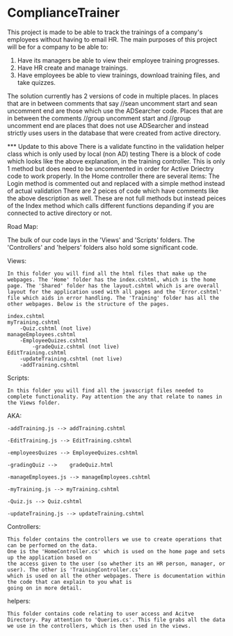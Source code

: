 # ComplianceTrainer

This project is made to be able to track the trainings of a company's employees without having to email HR.
The main purposes of this project will be for a company to be able to:
  1. Have its managers be able to view their employee training progresses.
  2. Have HR create and manage trainings.
  3. Have employees be able to view trainings, download training files, and take quizzes.

The solution currently has 2 versions of code in multiple places. In places that are in between comments that say //sean uncomment start
and sean uncomment end are those which use the ADSearcher code. Places that are in between the comments //group uncomment start and
//group uncomment end are places that does not use ADSearcher and instead strictly uses users in the database that were created from 
active directory. 

*** Update to this above
	There is a validate functino in the validation helper class which is only used by local (non AD) testing
	There is a block of code which looks like the above explanation, in the training controller. This is only 1 method but does need 		to be uncommented in order for Active Driectry code to work properly.
	In the Home controller there are several items:
		The Login method is commented out and replaced with a simple method instead of actual validation
		There are 2 peices of code which have comments like the above description as well. These are not full methods
			but instead peices of the Index method which calls different functions depanding if you are connected
			to active directory or not. 

Road Map:

The bulk of our code lays in the 'Views' and 'Scripts' folders. The 'Controllers' and 'helpers' folders also hold some significant code. 

Views: 

	In this folder you will find all the html files that make up the webpages. The 'Home' folder has the index.cshtml, which is the home page. The 'Shared' folder has the layout.cshtml which is are overall layout for the application used with all pages and the 'Error.cshtml' file which aids in error handling. The 'Training' folder has all the other webpages. Below is the structure of the pages.

	index.cshtml
	myTraining.cshtml
		-Quiz.cshtml (not live)
	manageEmployees.cshtml
		-EmployeeQuizes.cshtml
			-gradeQuiz.cshtml (not live)
	EditTraining.cshtml
		-updateTraining.cshtml (not live)
		-addTraining.cshtml

Scripts:

	In this folder you will find all the javascript files needed to complete functionality. Pay attention the any that relate to names in the Views folder. 

AKA:

	-addTraining.js --> addTraining.cshtml

	-EditTraining.js --> EditTraining.cshtml

	-employeesQuizes --> EmployeeQuizes.cshtml

	-gradingQuiz -->	gradeQuiz.html

	-manageEmployees.js --> manageEmployees.cshtml

	-myTraining.js --> myTraining.cshtml

	-Quiz.js --> Quiz.cshtml

	-updateTraining.js --> updateTraining.cshtml

Controllers:

	This folder contains the controllers we use to create operations that can be performed on the data. 
	One is the 'HomeController.cs' which is used on the home page and sets up the application based on 
	the access given to the user (so whether its an HR person, manager, or user). The other is 'TrainingController.cs'
	which is used on all the other webpages. There is documentation within the code that can explain to you what is 
	going on in more detail.

helpers:

	This folder contains code relating to user access and Acitve Directory. Pay attention to 'Queries.cs'. This file grabs all the data we use in the controllers, which is then used in the views. 











